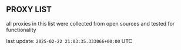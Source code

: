 ## PROXY LIST

all proxies in this list were collected from open sources and tested for functionality

last update: `2025-02-22 21:03:35.333066+00:00` UTC